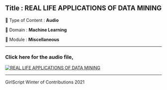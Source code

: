 ## Title : REAL LIFE APPLICATIONS OF DATA MINING

🔴 Type of Content : **Audio**

🔴 Domain : **Machine Learning**

🔴 Module : **Miscellaneous**

**************************************************************

### Click here for the audio file,

[![REAL LIFE APPLICATIONS OF DATA MINING](https://github.com/Ruchika-20/winter-of-contributing/blob/Machine_Learning/Machine_Learning/Miscellaneous/Assets/Data-Mining-Applications.png)](https://drive.google.com/file/d/1EW84dVsyXb2LIWF61xGCWMSDNifpPocU/view?usp=sharing "REAL LIFE APPLICATIONS OF DATA MINING") 



****************************************************************

GirlScript Winter of Contributions 2021
